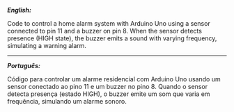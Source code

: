 ***English:***

Code to control a home alarm system with Arduino Uno using a sensor connected to pin 11 and a buzzer on pin 8. When the sensor detects presence (HIGH state), the buzzer emits a sound with varying frequency, simulating a warning alarm.
______________________________

***Português:***

Código para controlar um alarme residencial com Arduino Uno usando um sensor conectado ao pino 11 e um buzzer no pino 8. Quando o sensor detecta presença (estado HIGH), o buzzer emite um som que varia em frequência, simulando um alarme sonoro.
